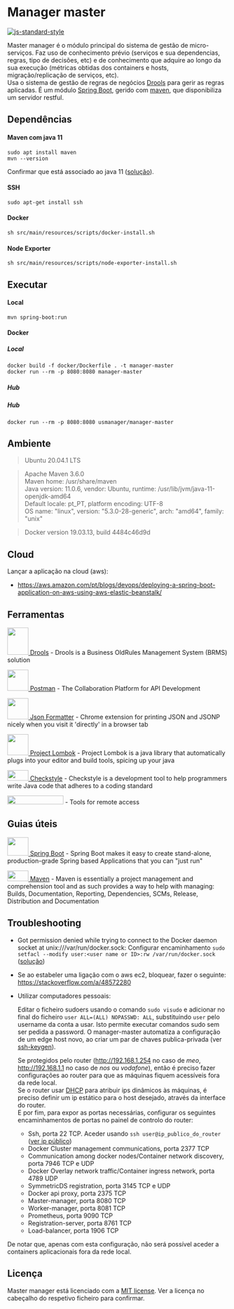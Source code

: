 # Manager master   

[![js-standard-style](https://img.shields.io/badge/code%20style-checkstyle-brightgreen.svg)](https://checkstyle.org/)

Master manager é o módulo principal do sistema de gestão de micro-serviços.
Faz uso de conhecimento prévio (serviços e sua dependencias, regras, tipo de decisões, etc) e de conhecimento que adquire ao longo da sua execução (métricas obtidas dos containers e hosts, migração/replicação de serviços, etc).  
Usa o sistema de gestão de regras de negócios [Drools](https://www.drools.org/) para gerir as regras aplicadas. 
É um módulo [Spring Boot](https://spring.io/projects/spring-boot), gerido com [maven](https://maven.apache.org/), que disponibiliza um servidor restful.

## Dependências

#### Maven com java 11  
```shell script
sudo apt install maven
mvn --version
```
Confirmar que está associado ao java 11 ([solução](https://stackoverflow.com/a/49988988)).
 
#### SSH
```shell script
sudo apt-get install ssh
```

#### Docker
```shell script
sh src/main/resources/scripts/docker-install.sh
```

#### Node Exporter
```shell script
sh src/main/resources/scripts/node-exporter-install.sh
``` 

## Executar

#### Local
```shell script
mvn spring-boot:run
```

#### Docker

##### Local
```shell script
docker build -f docker/Dockerfile . -t manager-master
docker run --rm -p 8080:8080 manager-master
```

##### Hub
##### Hub
```shell script
docker run --rm -p 8080:8080 usmanager/manager-master
```

## Ambiente

> Ubuntu 20.04.1 LTS

> Apache Maven 3.6.0  
  Maven home: /usr/share/maven  
  Java version: 11.0.6, vendor: Ubuntu, runtime: /usr/lib/jvm/java-11-openjdk-amd64  
  Default locale: pt_PT, platform encoding: UTF-8  
  OS name: "linux", version: "5.3.0-28-generic", arch: "amd64", family: "unix"

> Docker version 19.03.13, build 4484c46d9d

## Cloud

Lançar a aplicação na cloud (aws):
- https://aws.amazon.com/pt/blogs/devops/deploying-a-spring-boot-application-on-aws-using-aws-elastic-beanstalk/

## Ferramentas

[<img src="https://i.imgur.com/71OViyN.png" alt="" width="48" height="62"> Drools](https://www.drools.org/) - Drools is a Business OldRules Management System (BRMS) solution

[<img src="https://i.imgur.com/DBrGTaL.png" alt="" width="48" height="48"> Postman](https://www.postman.com/) - The Collaboration Platform for API Development

[<img src="https://i.imgur.com/M7dKRag.png" alt="" width="48" height="48"> Json Formatter](https://chrome.google.com/webstore/detail/json-formatter/bcjindcccaagfpapjjmafapmmgkkhgoa?hl=en) - Chrome extension for printing JSON and JSONP nicely when you visit it 'directly' in a browser tab

[<img src="https://i.imgur.com/JCWN9oL.png" alt="" width="48" height="48"> Project Lombok](https://projectlombok.org/) - Project Lombok is a java library that automatically plugs into your editor and build tools, spicing up your java

[<img src="https://i.imgur.com/6f2iyaR.png" alt="" width="48" height="24"> Checkstyle](https://checkstyle.org/) - Checkstyle is a development tool to help programmers write Java code that adheres to a coding standard

[<img src="https://upload.wikimedia.org/wikipedia/commons/thumb/3/3d/SSH_Communications_Security_logo.svg/1280px-SSH_Communications_Security_logo.svg.png" alt="" alt="" width="128" height="20">](https://www.ssh.com/ssh/command) - Tools for remote access

## Guias úteis
[<img src="https://i.imgur.com/WDbhA08.png" alt="" width="48" height="42"> Spring Boot](https://spring.io/projects/spring-boot) - Spring Boot makes it easy to create stand-alone, production-grade Spring based Applications that you can "just run" 

<!--[<img src="https://i.imgur.com/ei7nKF5.png" alt="" width="48" height="42"> Spring HATEOAS](https://spring.io/projects/spring-hateoas) - Spring HATEOAS provides some APIs to ease creating REST representations that follow the HATEOAS principle when working with Spring and especially Spring MVC-->

[<img src="https://i.imgur.com/qFZtEoa.png" alt="" width="48" height="24"> Maven](http://maven.apache.org/guides/getting-started/) - Maven is essentially a project management and comprehension tool and as such provides a way to help with managing: Builds, Documentation, Reporting, Dependencies, SCMs, Release, Distribution and Documentation


## Troubleshooting

- Got permission denied while trying to connect to the Docker daemon socket at unix:///var/run/docker.sock:
Configurar  encaminhamento `sudo setfacl --modify user:<user name or ID>:rw /var/run/docker.sock` ([solução](https://stackoverflow.com/a/54504083))

- Se ao estabeler uma ligação com o aws ec2, bloquear, fazer o seguinte:
https://stackoverflow.com/a/48572280 

- Utilizar computadores pessoais:  

    Editar o ficheiro sudoers usando o comando `sudo visudo` e adicionar no final do ficheiro `user ALL=(ALL) NOPASSWD: ALL`, 
substituindo `user` pelo username da conta a usar. Isto permite executar comandos sudo sem ser pedida a password.
O manager-master automatiza a configuração de um edge host novo, ao criar um par de chaves publica-privada (ver [ssh-keygen](https://www.ssh.com/ssh/keygen/)).
 
    Se protegidos pelo router (http://192.168.1.254 no caso de *meo*, 
http://192.168.1.1 no caso de *nos* ou *vodafone*), então é preciso fazer configurações ao router para que as máquinas
 fiquem acessíveis fora da rede local.  
Se o router usar [DHCP](https://pt.wikipedia.org/wiki/Dynamic_Host_Configuration_Protocol) para atribuir ips dinâmicos 
às máquinas, é preciso definir um ip estático para o host desejado, através da interface do router.  
E por fim, para expor as portas necessárias, configurar os seguintes encaminhamentos de portas no painel de controlo do router: 
    - Ssh, porta 22 TCP. Aceder usando `ssh user@ip_publico_do_router` ([ver ip público](https://ipinfo.io/ip))
    - Docker Cluster management communications, porta 2377 TCP
    - Communication among docker nodes/Container network discovery, porta 7946 TCP e UDP 
    - Docker Overlay network traffic/Container ingress network, porta 4789 UDP
    - SymmetricDS registration, porta 3145 TCP e UDP
    - Docker api proxy, porta 2375 TCP
    - Master-manager, porta 8080 TCP
    - Worker-manager, porta 8081 TCP
    - Prometheus, porta 9090 TCP
    - Registration-server, porta 8761 TCP
    - Load-balancer, porta 1906 TCP
    
De notar que, apenas com esta configuração, não será possível aceder a containers aplicacionais fora da rede local.

## Licença

Master manager está licenciado com a [MIT license](../LICENSE). Ver a licença no cabeçalho do respetivo ficheiro para confirmar.